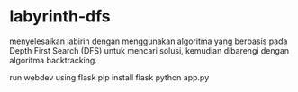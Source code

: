 # labyrinth-dfs
menyelesaikan labirin dengan menggunakan algoritma yang berbasis pada Depth First Search (DFS) untuk mencari solusi, kemudian dibarengi dengan algoritma backtracking.

run webdev using flask
pip install flask
python app.py
